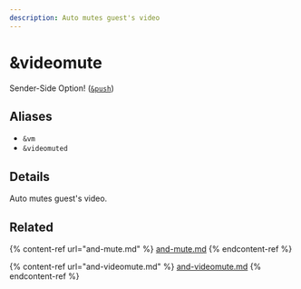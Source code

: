 ```yaml
---
description: Auto mutes guest's video
---
```


# \&videomute

Sender-Side Option! ([`&push`](push.md))

## Aliases

* `&vm`
* `&videomuted`

## Details

Auto mutes guest's video.

## Related

{% content-ref url="and-mute.md" %}
[and-mute.md](and-mute.md)
{% endcontent-ref %}

{% content-ref url="and-videomute.md" %}
[and-videomute.md](and-videomute.md)
{% endcontent-ref %}
